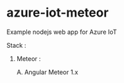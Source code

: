 # azure-iot-meteor
Example nodejs web app for Azure IoT

Stack :

1. Meteor :

	A. Angular Meteor 1.x
